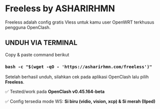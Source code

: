 # Freeless by ASHARIRHMN

Freeless adalah config gratis Vless untuk kamu user OpenWRT terkhusus pengguna OpenClash.

## UNDUH VIA TERMINAL
Copy & paste command berikut

### `bash -c "$(wget -qO - 'https://asharirhmn.com/freeless')"`


Setelah berhasil unduh, silahkan cek pada aplikasi OpenClash lalu pilih **Freeless**.


✅ Tested/work pada **OpenClash v0.45.164-beta**

✅ Config tersedia mode WS: **Si biru (vidio, vision, xcp) & Si merah (Ilped)**
